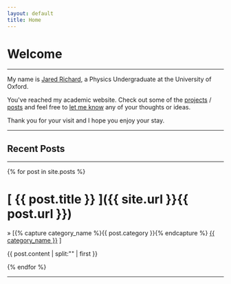 ```yaml
---
layout: default
title: Home
---
```


<h1>Welcome</h1>

-----

My name is <a href="{{ site.url }}/about">Jared Richard</a>, a Physics Undergraduate at the University of Oxford. 

You've reached my academic website. Check out some of the <a href="{{ site.url }}/projectarchive">projects</a> / <a href="{{ site.url }}/postarchive">posts</a> and feel free to <a href="{{ site.url }}/about">let me know</a> any of your thoughts or ideas.

Thank you for your visit and I hope you enjoy your stay.

-----

<h2>Recent Posts</h2>

-----

{% for post in site.posts %}

  # [ **{{ post.title }}** ]({{ site.url }}{{ post.url }}) 
  » [{% capture category_name %}{{ post.category }}{% endcapture %} <a href="/category/{{ category_name }}">{{ category_name }}</a> ]

 <!-- Excerpt -->

 
 
 {{ post.content | split:"<!-- more -->" | first }}

{% endfor %}

-----





